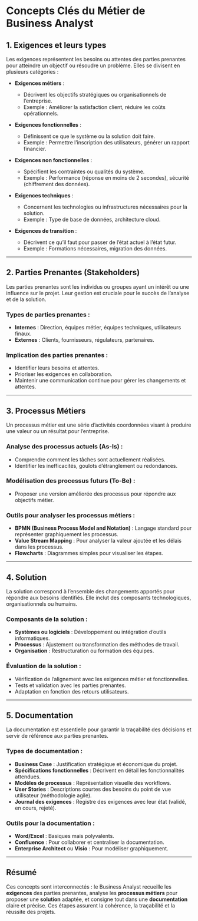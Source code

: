 # Concepts Clés du Métier de Business Analyst

## 1. Exigences et leurs types
Les exigences représentent les besoins ou attentes des parties prenantes pour atteindre un objectif ou résoudre un problème. Elles se divisent en plusieurs catégories :

- **Exigences métiers** : 
  - Décrivent les objectifs stratégiques ou organisationnels de l’entreprise.
  - Exemple : Améliorer la satisfaction client, réduire les coûts opérationnels.

- **Exigences fonctionnelles** :
  - Définissent ce que le système ou la solution doit faire.
  - Exemple : Permettre l’inscription des utilisateurs, générer un rapport financier.

- **Exigences non fonctionnelles** :
  - Spécifient les contraintes ou qualités du système.
  - Exemple : Performance (réponse en moins de 2 secondes), sécurité (chiffrement des données).

- **Exigences techniques** :
  - Concernent les technologies ou infrastructures nécessaires pour la solution.
  - Exemple : Type de base de données, architecture cloud.

- **Exigences de transition** :
  - Décrivent ce qu’il faut pour passer de l’état actuel à l’état futur.
  - Exemple : Formations nécessaires, migration des données.

---

## 2. Parties Prenantes (Stakeholders)
Les parties prenantes sont les individus ou groupes ayant un intérêt ou une influence sur le projet. Leur gestion est cruciale pour le succès de l’analyse et de la solution.

### Types de parties prenantes :
- **Internes** : Direction, équipes métier, équipes techniques, utilisateurs finaux.
- **Externes** : Clients, fournisseurs, régulateurs, partenaires.

### Implication des parties prenantes :
- Identifier leurs besoins et attentes.
- Prioriser les exigences en collaboration.
- Maintenir une communication continue pour gérer les changements et attentes.

---

## 3. Processus Métiers
Un processus métier est une série d’activités coordonnées visant à produire une valeur ou un résultat pour l’entreprise.

### Analyse des processus actuels (As-Is) :
- Comprendre comment les tâches sont actuellement réalisées.
- Identifier les inefficacités, goulots d’étranglement ou redondances.

### Modélisation des processus futurs (To-Be) :
- Proposer une version améliorée des processus pour répondre aux objectifs métier.

### Outils pour analyser les processus métiers :
- **BPMN (Business Process Model and Notation)** : Langage standard pour représenter graphiquement les processus.
- **Value Stream Mapping** : Pour analyser la valeur ajoutée et les délais dans les processus.
- **Flowcharts** : Diagrammes simples pour visualiser les étapes.

---

## 4. Solution
La solution correspond à l’ensemble des changements apportés pour répondre aux besoins identifiés. Elle inclut des composants technologiques, organisationnels ou humains.

### Composants de la solution :
- **Systèmes ou logiciels** : Développement ou intégration d’outils informatiques.
- **Processus** : Ajustement ou transformation des méthodes de travail.
- **Organisation** : Restructuration ou formation des équipes.

### Évaluation de la solution :
- Vérification de l’alignement avec les exigences métier et fonctionnelles.
- Tests et validation avec les parties prenantes.
- Adaptation en fonction des retours utilisateurs.

---

## 5. Documentation
La documentation est essentielle pour garantir la traçabilité des décisions et servir de référence aux parties prenantes.

### Types de documentation :
- **Business Case** : Justification stratégique et économique du projet.
- **Spécifications fonctionnelles** : Décrivent en détail les fonctionnalités attendues.
- **Modèles de processus** : Représentation visuelle des workflows.
- **User Stories** : Descriptions courtes des besoins du point de vue utilisateur (méthodologie agile).
- **Journal des exigences** : Registre des exigences avec leur état (validé, en cours, rejeté).

### Outils pour la documentation :
- **Word/Excel** : Basiques mais polyvalents.
- **Confluence** : Pour collaborer et centraliser la documentation.
- **Enterprise Architect** ou **Visio** : Pour modéliser graphiquement.

---

## Résumé
Ces concepts sont interconnectés : le Business Analyst recueille les **exigences** des parties prenantes, analyse les **processus métiers** pour proposer une **solution** adaptée, et consigne tout dans une **documentation** claire et précise. Ces étapes assurent la cohérence, la traçabilité et la réussite des projets.
